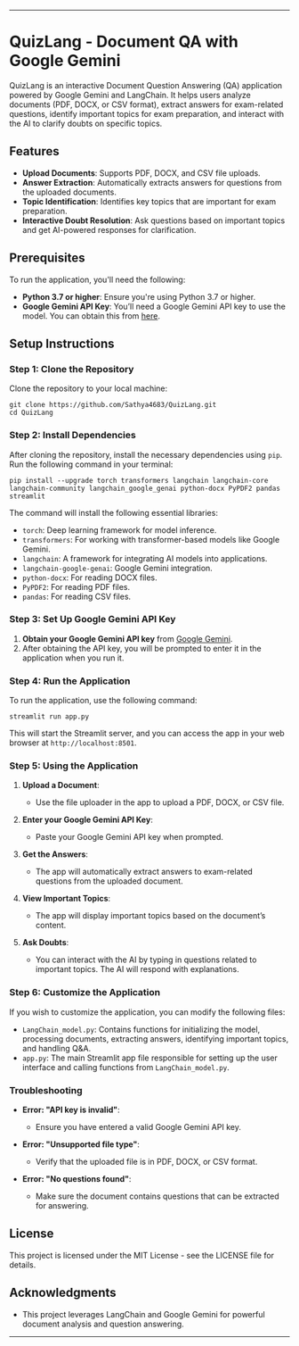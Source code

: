 

---

# QuizLang - Document QA with Google Gemini

QuizLang is an interactive Document Question Answering (QA) application powered by Google Gemini and LangChain. It helps users analyze documents (PDF, DOCX, or CSV format), extract answers for exam-related questions, identify important topics for exam preparation, and interact with the AI to clarify doubts on specific topics.

## Features

- **Upload Documents**: Supports PDF, DOCX, and CSV file uploads.
- **Answer Extraction**: Automatically extracts answers for questions from the uploaded documents.
- **Topic Identification**: Identifies key topics that are important for exam preparation.
- **Interactive Doubt Resolution**: Ask questions based on important topics and get AI-powered responses for clarification.

## Prerequisites

To run the application, you'll need the following:

- **Python 3.7 or higher**: Ensure you're using Python 3.7 or higher.
- **Google Gemini API Key**: You’ll need a Google Gemini API key to use the model. You can obtain this from [here](https://aistudio.google.com/prompts/new_chat).

## Setup Instructions

### Step 1: Clone the Repository

Clone the repository to your local machine:

```
git clone https://github.com/Sathya4683/QuizLang.git
cd QuizLang
```

### Step 2: Install Dependencies

After cloning the repository, install the necessary dependencies using `pip`. Run the following command in your terminal:

```
pip install --upgrade torch transformers langchain langchain-core langchain-community langchain_google_genai python-docx PyPDF2 pandas streamlit

```

The command will install the following essential libraries:

- `torch`: Deep learning framework for model inference.
- `transformers`: For working with transformer-based models like Google Gemini.
- `langchain`: A framework for integrating AI models into applications.
- `langchain-google-genai`: Google Gemini integration.
- `python-docx`: For reading DOCX files.
- `PyPDF2`: For reading PDF files.
- `pandas`: For reading CSV files.

### Step 3: Set Up Google Gemini API Key

1. **Obtain your Google Gemini API key** from [Google Gemini](https://aistudio.google.com/prompts/new_chat).
2. After obtaining the API key, you will be prompted to enter it in the application when you run it.

### Step 4: Run the Application

To run the application, use the following command:

```
streamlit run app.py
```

This will start the Streamlit server, and you can access the app in your web browser at `http://localhost:8501`.

### Step 5: Using the Application

1. **Upload a Document**:
   - Use the file uploader in the app to upload a PDF, DOCX, or CSV file.

2. **Enter your Google Gemini API Key**:
   - Paste your Google Gemini API key when prompted.

3. **Get the Answers**:
   - The app will automatically extract answers to exam-related questions from the uploaded document.

4. **View Important Topics**:
   - The app will display important topics based on the document’s content.

5. **Ask Doubts**:
   - You can interact with the AI by typing in questions related to important topics. The AI will respond with explanations.

### Step 6: Customize the Application

If you wish to customize the application, you can modify the following files:

- `LangChain_model.py`: Contains functions for initializing the model, processing documents, extracting answers, identifying important topics, and handling Q&A.
- `app.py`: The main Streamlit app file responsible for setting up the user interface and calling functions from `LangChain_model.py`.

### Troubleshooting

- **Error: "API key is invalid"**:
  - Ensure you have entered a valid Google Gemini API key.

- **Error: "Unsupported file type"**:
  - Verify that the uploaded file is in PDF, DOCX, or CSV format.

- **Error: "No questions found"**:
  - Make sure the document contains questions that can be extracted for answering.

## License

This project is licensed under the MIT License - see the LICENSE file for details.

## Acknowledgments

- This project leverages LangChain and Google Gemini for powerful document analysis and question answering.

---
